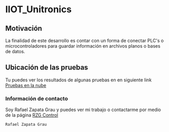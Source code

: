 # IIOT_Unitronics

## Motivación
La finalidad de este desarrollo es contar con un forma de conectar PLC's o microcontroladores para guardar información en archivos planos o bases de datos.

## Ubicación de las pruebas

Tu puedes ver los resultados de algunas pruebas en en siguiente link [Pruebas en la nube](http://appoee.hol.es/IIOT_Unitronics/)

### Información de contacto
Soy Rafael Zapata Grau y puedes ver mi trabajo o contactarme por medio de la página [RZG Control](https://rzgcontrol.com/)

```markdown
Rafael Zapata Grau
```
